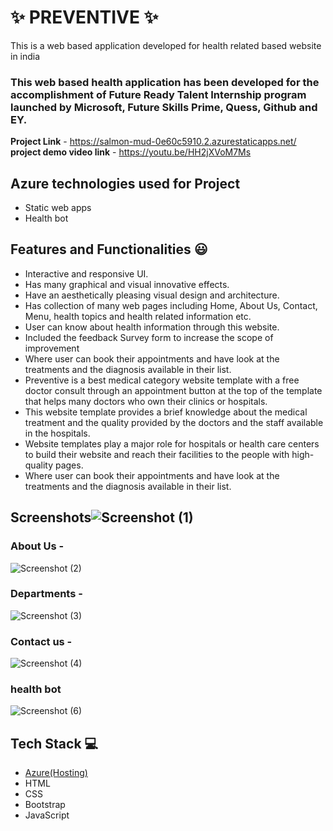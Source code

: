 # ✨  PREVENTIVE ✨

This is a web based application developed for health related based website in india

### This web based health application has been developed for the accomplishment of Future Ready Talent Internship program launched by Microsoft, Future Skills Prime, Quess, Github and EY.


**Project Link** - https://salmon-mud-0e60c5910.2.azurestaticapps.net/
**project demo video link** - https://youtu.be/HH2jXVoM7Ms

## Azure technologies used for Project

- Static web apps
- Health bot

## Features and Functionalities 😃

- Interactive and responsive UI.
- Has many graphical and visual innovative effects.
- Have an aesthetically pleasing visual design and architecture.
- Has collection of many web pages including Home, About Us, Contact, Menu, health topics and health related information etc.
- User can know about health information through this website.
- Included the feedback Survey form to increase the scope of improvement 
- Where user can book their appointments and have look at the treatments and the diagnosis available in their list.
- Preventive is a best medical category website template with a free doctor consult through an appointment button at the top of the template that helps many doctors who own their clinics or hospitals. 
- This website template provides a brief knowledge about the medical treatment and the quality provided by the doctors and the staff available in the hospitals.
- Website templates play a major role for hospitals or health care centers to build their website and reach their facilities to the people with high-quality pages.
- Where user can book their appointments and have look at the treatments and the diagnosis available in their list.

## Screenshots![Screenshot (1)](https://user-images.githubusercontent.com/111181098/210118566-56ae84f4-9cb8-4b2d-bd5c-765099377b3e.png)





   

### About Us -


![Screenshot (2)](https://user-images.githubusercontent.com/111181098/210118570-ad1f84ba-5b97-456f-873e-938afe6536c8.png)

### Departments -


![Screenshot (3)](https://user-images.githubusercontent.com/111181098/210118583-e678ecbe-1844-493e-92ae-fe5cbdc78737.png)

### Contact us -


![Screenshot (4)](https://user-images.githubusercontent.com/111181098/210118585-61d3a607-9fc1-4dd3-ad37-39dcb3534fa5.png)

### health bot



![Screenshot (6)](https://user-images.githubusercontent.com/111181098/210118645-2524474a-7dbd-4d4f-bba0-2a74e63abcc7.png)

## Tech Stack 💻

- [Azure(Hosting)](https://azure.microsoft.com/en-in/features/azure-portal/)
- HTML
- CSS
- Bootstrap
- JavaScript
